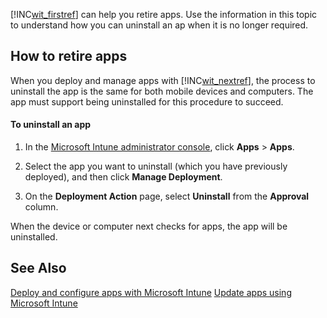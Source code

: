 [!INC[wit_firstref](../Token/wit_firstref_md.md)] can help you retire apps. Use the information in this topic to understand how you can uninstall an ap when it is no longer required.

## How to retire apps
When you deploy and manage apps with [!INC[wit_nextref](../Token/wit_nextref_md.md)], the process to uninstall the app is the same for both mobile devices and computers. The app must support being uninstalled for this procedure to succeed.

#### To uninstall an app

1. In the [Microsoft Intune administrator console](https://manage.microsoft.com), click **Apps** &gt; **Apps**.

2. Select the app you want to uninstall (which you have previously deployed), and then click **Manage Deployment**.

3. On the **Deployment Action** page, select **Uninstall** from the **Approval** column.

When the device or computer next checks for apps, the app will be uninstalled.

## See Also
[Deploy and configure apps with Microsoft Intune](../Topic/Deploy_and_configure_apps_with_Microsoft_Intune.md)
[Update apps using Microsoft Intune](../Topic/Update_apps_using_Microsoft_Intune.md)

